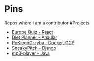 # Pins
Repos where i am a contributor
#Projects
- [Europe Quiz - React](https://github.com/kubasmsjk/EuropeQuiz)
- [Diet Planner - Angular](https://github.com/kubasmsjk/DietPlanner)
- [PoKiegoGrzyba - Docker, GCP](https://github.com/Rav2408/PoKiegoGrzyba)
- [SneakyPitch - Django](https://github.com/kubasmsjk/SneakyPitch)
- [mp3-player - Java](https://github.com/kubasmsjk/mp3-player)
